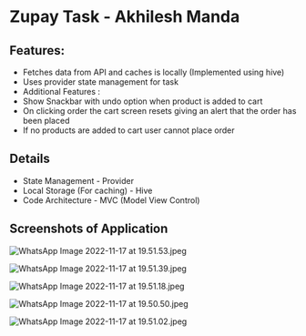 # Zupay Task - Akhilesh Manda

## Features:

- Fetches data from API and caches is locally (Implemented using hive)
- Uses provider state management for task
- Additional Features :
- Show Snackbar with undo option when product is added to cart
- On clicking order the cart screen resets giving an alert that the order has been placed
- If no products are added to cart user cannot place order

## Details

- State Management - Provider
- Local Storage (For caching) - Hive
- Code Architecture - MVC (Model View Control)

## Screenshots of Application

![WhatsApp Image 2022-11-17 at 19.51.53.jpeg](Zupay%20Task%20-%20Akhilesh%20Manda%2022dbe5ec2a5046c3a171620186560894/WhatsApp_Image_2022-11-17_at_19.51.53.jpeg)

![WhatsApp Image 2022-11-17 at 19.51.39.jpeg](Zupay%20Task%20-%20Akhilesh%20Manda%2022dbe5ec2a5046c3a171620186560894/WhatsApp_Image_2022-11-17_at_19.51.39.jpeg)

![WhatsApp Image 2022-11-17 at 19.51.18.jpeg](Zupay%20Task%20-%20Akhilesh%20Manda%2022dbe5ec2a5046c3a171620186560894/WhatsApp_Image_2022-11-17_at_19.51.18.jpeg)

![WhatsApp Image 2022-11-17 at 19.50.50.jpeg](Zupay%20Task%20-%20Akhilesh%20Manda%2022dbe5ec2a5046c3a171620186560894/WhatsApp_Image_2022-11-17_at_19.50.50.jpeg)

![WhatsApp Image 2022-11-17 at 19.51.02.jpeg](Zupay%20Task%20-%20Akhilesh%20Manda%2022dbe5ec2a5046c3a171620186560894/WhatsApp_Image_2022-11-17_at_19.51.02.jpeg)